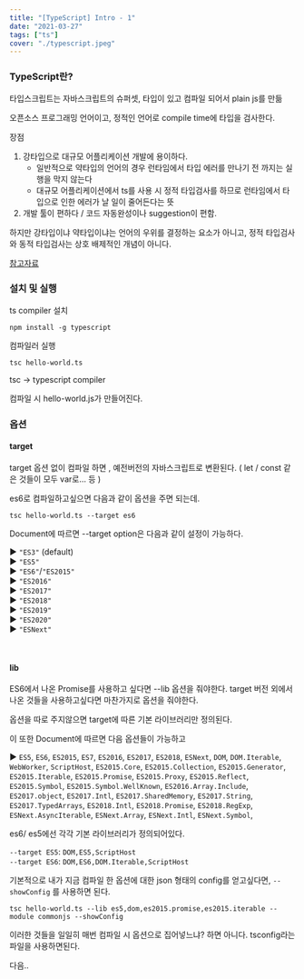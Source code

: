 ```yaml
---
title: "[TypeScript] Intro - 1"
date: "2021-03-27"
tags: ["ts"]
cover: "./typescript.jpeg"
---
```


### TypeScript란?

타입스크립트는 자바스크립트의 슈퍼셋,  타입이 있고 컴파일 되어서 plain js를 만듦

오픈소스 프로그래밍 언어이고, 정적인 언어로 compile time에 타입을 검사한다.

장점

1. 강타입으로 대규모 어플리케이션 개발에 용이하다.
   - 일반적으로 약타입의 언어의 경우 런타임에서 타입 에러를 만나기 전 까지는 실행을 막지 않는다
   - 대규모 어플리케이션에서 ts를 사용 시 정적 타입검사를 하므로 런타임에서 타입으로 인한 에러가 날 일이 줄어든다는 뜻
2. 개발 툴이 편하다 / 코드 자동완성이나 suggestion이 편함.

하지만 강타입이냐 약타입이냐는 언어의 우위를 결정하는 요소가 아니고, 정적 타입검사와 동적 타입검사는 상호 배제적인 개념이 아니다.

[참고자료](https://basarat.gitbook.io/typescript/recap)

### 설치 및 실행

ts compiler 설치

```shell
npm install -g typescript
```

컴파일러 실행

```shell
tsc hello-world.ts
```

tsc -> typescript compiler

컴파일 시 hello-world.js가 만들어진다.

### 옵션

#### target

target 옵션 없이 컴파일 하면 , 예전버전의 자바스크립트로 변환된다. ( let / const 같은 것들이 모두 var로... 등 )

es6로 컴파일하고싶으면 다음과 같이 옵션을 주면 되는데.

```shell
tsc hello-world.ts --target es6
```

Document에 따르면 --target option은 다음과 같이 설정이 가능하다.

► `"ES3"` (default) <br/>
► `"ES5"`<br/>
► `"ES6"`/`"ES2015"`<br/>
► `"ES2016"`<br/>
► `"ES2017"`<br/>
► `"ES2018"`<br/>
► `"ES2019"`<br/>
► `"ES2020"`<br/>
► `"ESNext"`

<br/>

#### lib

ES6에서 나온 Promise를 사용하고 싶다면 --lib 옵션을 줘야한다. target 버전 외에서 나온 것들을 사용하고싶다면 마찬가지로 옵션을 줘야한다.

옵션을 따로 주지않으면 target에 따른 기본 라이브러리만 정의된다.

이 또한 Document에 따르면 다음 옵션들이 가능하고

► `ES5`, `ES6`, `ES2015`, `ES7`, `ES2016`, `ES2017`, `ES2018`, `ESNext`, `DOM`, `DOM.Iterable`, `WebWorker`, `ScriptHost`, `ES2015.Core`, `ES2015.Collection`, `ES2015.Generator`, `ES2015.Iterable`, `ES2015.Promise`, `ES2015.Proxy`, `ES2015.Reflect`, `ES2015.Symbol`, `ES2015.Symbol.WellKnown`, `ES2016.Array.Include`, `ES2017.object`, `ES2017.Intl`, `ES2017.SharedMemory`, `ES2017.String`, `ES2017.TypedArrays`, `ES2018.Intl`, `ES2018.Promise`, `ES2018.RegExp`, `ESNext.AsyncIterable`, `ESNext.Array`, `ESNext.Intl`, `ESNext.Symbol`,

es6/ es5에선 각각 기본 라이브러리가 정의되어있다.

`--target ES5`: `DOM,ES5,ScriptHost` <br/>
`--target ES6`: `DOM,ES6,DOM.Iterable,ScriptHost`

기본적으로 내가 지금 컴파일 한 옵션에 대한 json 형태의 config를 얻고싶다면, `--showConfig` 를 사용하면 된다.

```shell
tsc hello-world.ts --lib es5,dom,es2015.promise,es2015.iterable --module commonjs --showConfig
```

이러한 것들을 일일히 매번 컴파일 시 옵션으로 집어넣느냐? 하면 아니다. tsconfig라는 파일을 사용하면된다.

다음..
